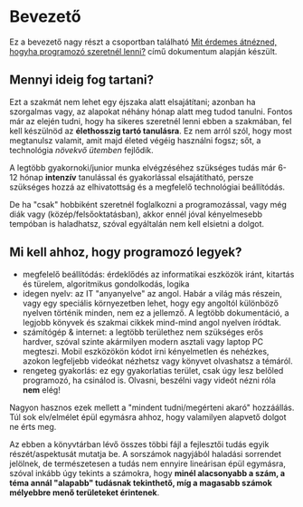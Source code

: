# Bevezető
Ez a bevezető nagy részt a csoportban található [Mit érdemes átnézned, hogyha programozó szeretnél lenni?](https://www.facebook.com/notes/programoz%C3%B3k/mit-%C3%A9rdemes-%C3%A1tn%C3%A9zned-hogyha-programoz%C3%B3-szeretn%C3%A9l-lenni/1049311835185977/) című dokumentum alapján készült.

## Mennyi ideig fog tartani?
Ezt a szakmát nem lehet egy éjszaka alatt elsajátítani; azonban ha szorgalmas vagy, az alapokat néhány hónap alatt meg tudod tanulni.
Fontos már az elején tudni, hogy ha sikeres szeretnél lenni ebben a szakmában, fel kell készülnöd az **élethosszig tartó tanulásra**.
Ez nem arról szól, hogy most megtanulsz valamit, amit majd életed végéig használni fogsz; sőt, a technológia _növekvő ütemben_ fejlődik.

A legtöbb gyakornoki/junior munka elvégzéséhez szükséges tudás már 6-12 hónap **intenzív** tanulással és gyakorlással elsajátítható, persze szükséges hozzá az elhivatottság és a megfelelő technológiai beállítódás.

De ha "csak" hobbiként szeretnél foglalkozni a programozással, vagy még diák vagy (közép/felsőoktatásban), akkor ennél jóval kényelmesebb tempóban is haladhatsz, szóval egyáltalán nem kell elsietni a dolgot.

## Mi kell ahhoz, hogy programozó legyek?
- megfelelő beállítódás: érdeklődés az informatikai eszközök iránt, kitartás és türelem, algoritmikus gondolkodás, logika
- idegen nyelv: az IT "anyanyelve" az angol. Habár a világ más részein, vagy egy speciális környezetben lehet, hogy egy angoltól különböző nyelven történik minden, nem ez a jellemző. A legtöbb dokumentáció, a legjobb könyvek és szakmai cikkek mind-mind angol nyelven íródtak.
- számítógép & internet: a legtöbb területhez nem szükséges erős hardver, szóval szinte akármilyen modern asztali vagy laptop PC megteszi. Mobil eszközökön kódot írni kényelmetlen és nehézkes, azokon legfeljebb videókat nézhetsz vagy könyvet olvashatsz a témáról.
- rengeteg gyakorlás: ez egy gyakorlatias terület, csak úgy lesz belőled programozó, ha csinálod is. Olvasni, beszélni vagy videót nézni róla **nem** elég!

Nagyon hasznos ezek mellett a "mindent tudni/megérteni akaró" hozzáállás. Túl sok elv/elmélet épül egymásra ahhoz, hogy valamilyen alapvető dolgot ne érts meg.

Az ebben a könyvtárban lévő összes többi fájl a fejlesztői tudás egyik részét/aspektusát mutatja be.
A sorszámok nagyjából haladási sorrendet jelölnek, de természetesen a tudás nem ennyire lineárisan épül egymásra, szóval inkább úgy tekints a számokra, hogy **minél alacsonyabb a szám, a téma annál "alapabb" tudásnak tekinthető, míg a magasabb számok mélyebbre menő területeket érintenek**.
